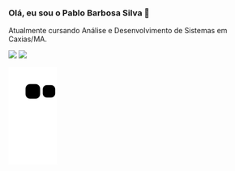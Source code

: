 ### Olá, eu sou o Pablo Barbosa Silva 🖖
Atualmente cursando Análise e Desenvolvimento de Sistemas em Caxias/MA.

<div>
  <img height="180em" src="https://github-readme-stats.vercel.app/api?username=PabloPBS&show_icons=true&theme=radical&count_private=true"/>
  <img height="180em" src="https://github-readme-stats.vercel.app/api/top-langs/?username=PabloPBS&layout=compact&theme=radical"/>
</div>

![snake gif](https://github.com/devalexandre/devalexandre/blob/output/github-contribution-grid-snake.svg)
